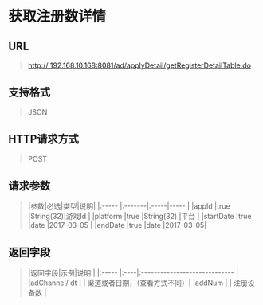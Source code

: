 # 获取注册数详情

## URL
> [http:// 192.168.10.168:8081/ad/applyDetail/getRegisterDetailTable.do](http://dataviewer.ilongyuan.com.cn/ad/applyDetail/getRegisterDetailTable.do)

## 支持格式
> JSON

## HTTP请求方式
> POST

## 请求参数
> |参数|必选|类型|说明|
|:-----  |:-------|:-----|-----                               |
|appId    |true    |String(32)|游戏Id                          |
|platform    |true    |String(32)   |平台 |
|startDate    |true    |date   |2017-03-05 |
|endDate    |true    |date   |2017-03-05|  
## 返回字段
> |返回字段|示例|说明                              |
|:-----   |:----|:-----------------------------    |
|adChannel/ dt      |  | 渠道或者日期，（查看方式不同）|
|addNum | |   注册设备数       |




